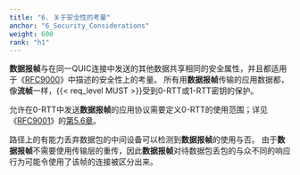 ```yaml
---
title: "6. 关于安全性的考量"
anchor: "6_Security_Considerations"
weight: 600
rank: "h1"
---
```


**数据报帧**与在同一QUIC连接中发送的其他数据共享相同的安全属性，并且都适用于《[RFC9000](../RFC9000_Chinese_Simplified)》中描述的安全性上的考量。
所有用**数据报帧**传输的应用数据都，像**流帧**一样，{{< req_level MUST >}}受到0-RTT或1-RTT密钥的保护。

允许在0-RTT中发送**数据报帧**的应用协议需要定义0-RTT的使用范围；详见《[RFC9001](../RFC9001_Chinese_Simplified)》的[第5.6章](../RFC9001_Chinese_Simplified/#5.6_Use_of_0-RTT_Keys)。

路径上的有能力丢弃数据包的中间设备可以检测到**数据报帧**的使用与否。
由于**数据报帧**不需要使用传输层的重传，因此**数据报帧**对待数据包丢包的与众不同的响应行为可能令使用了该帧的连接被区分出来。
